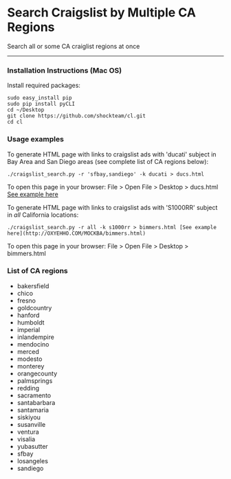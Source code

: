 # Search Craigslist by Multiple CA Regions

Search all or some CA craiglist regions at once

-----------------------

### Installation Instructions (Mac OS)

Install required packages:

    sudo easy_install pip 
    sudo pip install pyCLI
    cd ~/Desktop
    git clone https://github.com/shockteam/cl.git
    cd cl

### Usage examples

To generate HTML page with links to craigslist ads with 'ducati' subject in Bay Area and San Diego areas (see complete list of CA regions below):

    ./craigslist_search.py -r 'sfbay,sandiego' -k ducati > ducs.html

To open this page in your browser: File > Open File > Desktop > ducs.html [See example here](http://OXYEHHO.COM/MOCKBA/ducs.html)

To generate HTML page with links to craigslist ads with 'S1000RR' subject in *all* California locations:

    ./craigslist_search.py -r all -k s1000rr > bimmers.html [See example here](http://OXYEHHO.COM/MOCKBA/bimmers.html)

To open this page in your browser: File > Open File > Desktop > bimmers.html

### List of CA regions

*   bakersfield
*   chico
*   fresno
*   goldcountry
*   hanford
*   humboldt
*   imperial
*   inlandempire
*   mendocino
*   merced
*   modesto
*   monterey
*   orangecounty
*   palmsprings
*   redding
*   sacramento
*   santabarbara
*   santamaria
*   siskiyou
*   susanville
*   ventura
*   visalia
*   yubasutter
*   sfbay
*   losangeles
*   sandiego
